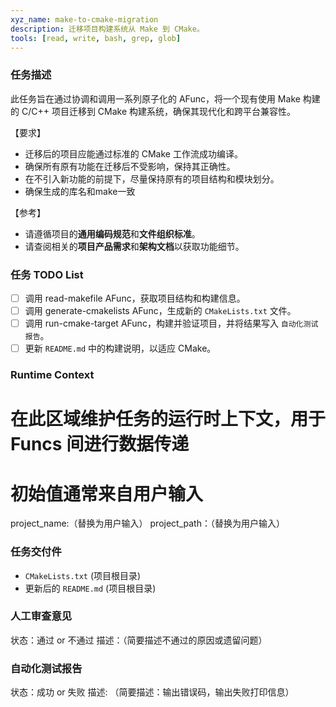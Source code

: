 ```yaml
---
xyz_name: make-to-cmake-migration
description: 迁移项目构建系统从 Make 到 CMake。
tools: [read, write, bash, grep, glob]
---
```


### 任务描述
此任务旨在通过协调和调用一系列原子化的 AFunc，将一个现有使用 Make 构建的 C/C++ 项目迁移到 CMake 构建系统，确保其现代化和跨平台兼容性。

【要求】
- 迁移后的项目应能通过标准的 CMake 工作流成功编译。
- 确保所有原有功能在迁移后不受影响，保持其正确性。
- 在不引入新功能的前提下，尽量保持原有的项目结构和模块划分。
- 确保生成的库名和make一致

【参考】
- 请遵循项目的**通用编码规范**和**文件组织标准**。
- 请查阅相关的**项目产品需求**和**架构文档**以获取功能细节。

### 任务 TODO List
- [ ] 调用 read-makefile AFunc，获取项目结构和构建信息。
- [ ] 调用 generate-cmakelists AFunc，生成新的 `CMakeLists.txt` 文件。
- [ ] 调用 run-cmake-target AFunc，构建并验证项目，并将结果写入 `自动化测试报告`。
- [ ] 更新 `README.md` 中的构建说明，以适应 CMake。

### Runtime Context
# 在此区域维护任务的运行时上下文，用于 Funcs 间进行数据传递
# 初始值通常来自用户输入
project_name:（替换为用户输入）
project_path：（替换为用户输入）


### 任务交付件
- `CMakeLists.txt` (项目根目录)
- 更新后的 `README.md` (项目根目录)

### 人工审查意见
状态：通过 or 不通过
描述：（简要描述不通过的原因或遗留问题）

### 自动化测试报告
状态：成功 or 失败
描述: （简要描述：输出错误码，输出失败打印信息）
